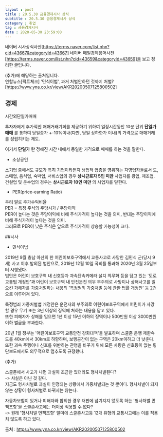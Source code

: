 ```yaml
---
layout : post
title : 20.5.30 금융경제시사 상식
subtitle : 20.5.30 금융경제시사 상식
category : 취업
tag : 금융경제시사
date : 2020-05-30 23:59:00
---
```


네이버 시사상식사전[https://terms.naver.com/list.nhn?cid=43667&categoryId=43667]
네이버 매일경제용어사전[https://terms.naver.com/list.nhn?cid=43659&categoryId=43659]을 보고 정리한 글입니다.  

(추가)에 해당하는 출처입니다.  
연합뉴스[팩트체크] '민식이법', 과거 처벌안하던 것까지 처벌? [https://www.yna.co.kr/view/AKR20200507125800502]

## 경제

시간외단일가매매


투자자에게 추가적인 매매거래기회를 제공하기 위하여 일정시간동안 10분 단위 **단일가매매** 를 통하여 당일종가 +-10%이내(다만, 당일 상하한가 이내)의 가격으로 매매거래를 성립히키는 제도.

여기서 **단일가** 란 정해진 시간 내에서 동일한 가격으로 매매를 하는 것을 말한다.  

- 소상공인

소기업 중에서도 규모가 특히 기업이라든지 생업적 업종을 영위하는 자영업자들로서 도,소매업, 음식업, 숙박업, 서비스업의 경우 **상시근로자 5인 미만**  사업자를 광업, 제조업, 건설업 및 운수업의 경우는 **상시근로자 10인 미만** 의 사업자를 말한다.

- PER(price-earning Ratio)

우리 말로 주가수익비율   
PER = 특정 주식의 주당시가 / 주당이익  
PER이 높다는 것은 주당이익에 비해 주식가격이 높다는 것을 의미, 반대는 주당이익에 비해 주식가격이 높다는 것을 의미.  
그러므로 PER이 낮은 주식은 앞으로 주식가격이 상승할 가능성이 크다.  



##시사  

- 민식이법  

2019년 9월 충남 아산의 한 어린이보호구역에서 교통사고로 사망한 김민식 군(당시 9세) 사고 이후 발의된 법안으로, 2019년 12월 10일 국회를 통과해 2020년 3월 25일부터 시행됐다.  
법안은 어린이 보호구역 내 신호등과 과속단속카메라 설치 의무화 등을 담고 있는 '도로교통법 개정안'과 어린이 보호구역 내 안전운전 의무 부주의로 사망이나 상해사고를 일으킨 가해자를 가중처벌하는 내용의 '특정범죄 가중처벌 등에 관한 법률 개정안' 등 2건으로 이루어져 있다.  

특정범죄 가중처벌법 개정안은 운전자의 부주의로 어린이보호구역에서 어린이가 사망할 경우 무기 또는 3년 이상의 징역에 처하는 내용을 담고 있다.  
또한 피해자가 상해를 입으면 1년 이상 15년 이하의 징역이나 500만원 이상 3000만원 이하 벌금을 부과한다.  

20년 1월 정부는 '어린이보호구역 교통안전 강화대책'을 발표하며 스쿨존 운행 제한속도를 40km에서 30km로 하향하며, 보행공간이 없는 구역은 20km이하고 더 낮춘다.  
또한 과속 주행이나 신호를 위반하는 관행을 바꾸기 위해 모든 차량은 신호등이 없는 횡단보도에서도 의무적으로 멈추도록 규정했다.  

(추가)

스쿨존에서 사고가 나면 과실이 조금만 있더라도 형사처벌된다?  
-> 사실은 아닌 것 같다.   
지금도 형사처벌로 과실이 인정되는 상황에서 가중처벌되는 것 뿐이다.  형사처벌이 되지 않는 상황이 형사처벌로 바뀌지는 않는다.  

자동차보험이 있거나 피해자와 합의한 경우 재판에 넘겨지지 않도록 하는 '형사처벌 면책조항'을 스쿨존사고에는 더이상 적용할 수 없다?  
-> 원래 '형사처벌 면책조항' 말미에 스쿨존사고등 12개 유형의 교통사고에는 이를 적용치 않도록 하고 있다.  

출처 : https://www.yna.co.kr/view/AKR20200507125800502
